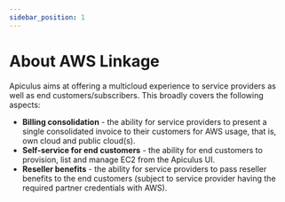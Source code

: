 ```yaml
---
sidebar_position: 1
---
```

# About AWS Linkage

Apiculus aims at offering a multicloud experience to service providers as well as end customers/subscribers. This broadly covers the following aspects:

- **Billing consolidation** - the ability for service providers to present a single consolidated invoice to their customers for AWS usage, that is, own cloud and public cloud(s).
- **Self-service for end customers** - the ability for end customers to provision, list and manage EC2 from the Apiculus UI.
- **Reseller benefits** - the ability for service providers to pass reseller benefits to the end customers (subject to service provider having the required partner credentials with AWS).

